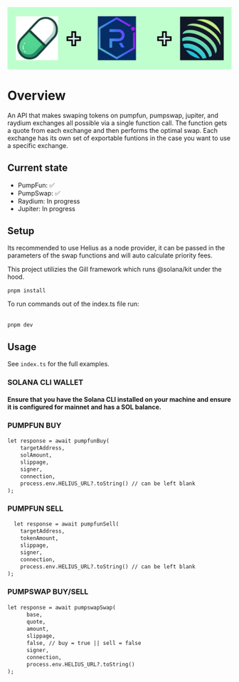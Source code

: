 ![pump ray jup banner](/assets/pumprayjup_banner.png)

# Overview

An API that makes swaping tokens on pumpfun, pumpswap, jupiter, and raydium exchanges all possible via a single function call. The function gets a quote from each exchange and then performs the optimal swap. Each exchange has its own set of exportable funtions in the case you want to use a specific exchange.

## Current state

- PumpFun: ✅
- PumpSwap: ✅
- Raydium: In progress
- Jupiter: In progress

## Setup

Its recommended to use Helius as a node provider, it can be passed in the parameters of the swap functions and will auto calculate priority fees.

This project utilizies the Gill framework which runs @solana/kit under the hood.

```
pnpm install
```

To run commands out of the index.ts file run:

```

pnpm dev
```

## Usage

See `index.ts` for the full examples.

### SOLANA CLI WALLET
#### Ensure that you have the Solana CLI installed on your machine and ensure it is configured for mainnet and has a SOL balance.

### PUMPFUN BUY

```
let response = await pumpfunBuy(
    targetAddress,
    solAmount,
    slippage,
    signer,
    connection,
    process.env.HELIUS_URL?.toString() // can be left blank
);
```

### PUMPFUN SELL

```
  let response = await pumpfunSell(
    targetAddress,
    tokenAmount,
    slippage,
    signer,
    connection,
    process.env.HELIUS_URL?.toString() // can be left blank
);
```

### PUMPSWAP BUY/SELL

```
let response = await pumpswapSwap(
      base,
      quote,
      amount,
      slippage,
      false, // buy = true || sell = false
      signer,
      connection,
      process.env.HELIUS_URL?.toString()
);
```
